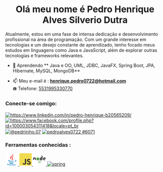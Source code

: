 <h1 align="center">Olá meu nome é Pedro Henrique Alves Silverio Dutra</h1>
<p>Atualmente, estou em uma fase de intensa dedicação e desenvolvimento profissional na área de programação. Com um grande interesse em tecnologias e um desejo constante de aprendizado, tenho focado meus estudos em linguagens como Java e JavaScript, além de explorar outras tecnologias e frameworks relevantes.</p>

- 🌱 Aprendendo  **  Java e OO, UML, JDBC, JavaFX, Spring Boot, JPA, Hibernate, MySQL, MongoDB**

- 📫 Meu e-mail é : **henrique.pedro0722@hotmail.com** <br>
  :telephone: Telefone: [5531995330770](5531995330770)



<h3 align="left">Conecte-se comigo:</h3>
<p align="left">
<a href="https://linkedin.com/in/https://www.linkedin.com/in/pedro-henrique-b20565209/" target="blank"><img align="center" src="https://raw.githubusercontent.com/rahuldkjain/github-profile-readme-generator/master/src/images/icons/Social/linked-in-alt.svg" alt="https://www.linkedin.com/in/pedro-henrique-b20565209/" height="30" width="40" /></a>
<a href="https://fb.com/https://www.facebook.com/profile.php?id=100003054311418&locale=pt_br" target="blank"><img align="center" src="https://raw.githubusercontent.com/rahuldkjain/github-profile-readme-generator/master/src/images/icons/Social/facebook.svg" alt="https://www.facebook.com/profile.php?id=100003054311418&locale=pt_br" height="30" width="40" /></a>
<a href="https://instagram.com/@pedriinho.07" target="blank"><img align="center" src="https://raw.githubusercontent.com/rahuldkjain/github-profile-readme-generator/master/src/images/icons/Social/instagram.svg" alt="@pedriinho.07" height="30" width="40" /></a>
<a href="https://discord.gg/pedroalves0722 #6071" target="blank"><img align="center" src="https://raw.githubusercontent.com/rahuldkjain/github-profile-readme-generator/master/src/images/icons/Social/discord.svg" alt="pedroalves0722 #6071" height="30" width="40" /></a>
</p>

<h3 align="left">Ferramentas conhecidas :</h3>
<p align="left"> <a href="https://www.java.com" target="_blank" rel="noreferrer"> <img src="https://raw.githubusercontent.com/devicons/devicon/master/icons/java/java-original.svg" alt="java" width="40" height="40"/> </a> <a href="https://developer.mozilla.org/en-US/docs/Web/JavaScript" target="_blank" rel="noreferrer"> <img src="https://raw.githubusercontent.com/devicons/devicon/master/icons/javascript/javascript-original.svg" alt="javascript" width="40" height="40"/> </a> <a href="https://nodejs.org" target="_blank" rel="noreferrer"> <img src="https://raw.githubusercontent.com/devicons/devicon/master/icons/nodejs/nodejs-original-wordmark.svg" alt="nodejs" width="40" height="40"/> </a> <a href="https://spring.io/" target="_blank" rel="noreferrer"> <img src="https://www.vectorlogo.zone/logos/springio/springio-icon.svg" alt="spring" width="40" height="40"/> </a> </p>
